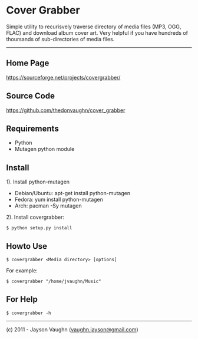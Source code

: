 Cover Grabber
=============


Simple utility to recurisvely traverse directory of media files (MP3, OGG, FLAC) and download album cover art.
Very helpful if you have hundreds of thoursands of sub-directories of media files.

---------------

## Home Page

https://sourceforge.net/projects/covergrabber/

## Source Code

https://github.com/thedonvaughn/cover_grabber

## Requirements
* Python
* Mutagen python module


## Install

1). Install python-mutagen

* Debian/Ubuntu: apt-get install python-mutagen
* Fedora: yum install python-mutagen
* Arch: pacman -Sy mutagen

2). Install covergrabber:

    $ python setup.py install

## Howto Use

    $ covergrabber <Media directory> [options]

For example:

    $ covergrabber "/home/jvaughn/Music"

## For Help

    $ covergrabber -h

------

(c) 2011 - Jayson Vaughn (vaughn.jayson@gmail.com)
